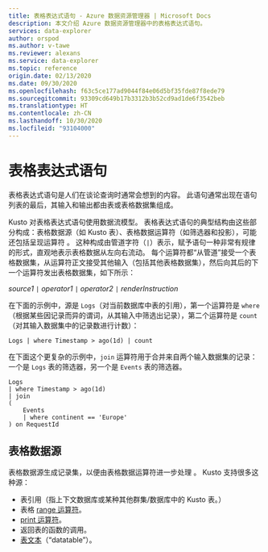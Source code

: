 ```yaml
---
title: 表格表达式语句 - Azure 数据资源管理器 | Microsoft Docs
description: 本文介绍 Azure 数据资源管理器中的表格表达式语句。
services: data-explorer
author: orspod
ms.author: v-tawe
ms.reviewer: alexans
ms.service: data-explorer
ms.topic: reference
origin.date: 02/13/2020
ms.date: 09/30/2020
ms.openlocfilehash: f63c5ce177ad9044f84e06d5bf35fde87f8ede79
ms.sourcegitcommit: 93309cd649b17b3312b3b52cd9ad1de6f3542beb
ms.translationtype: HT
ms.contentlocale: zh-CN
ms.lasthandoff: 10/30/2020
ms.locfileid: "93104000"
---
```

# <a name="tabular-expression-statements"></a>表格表达式语句

表格表达式语句是人们在谈论查询时通常会想到的内容。 此语句通常出现在语句列表的最后，其输入和输出都由表或表格数据集组成。

Kusto 对表格表达式语句使用数据流模型。 表格表达式语句的典型结构由这些部分构成：表格数据源（如 Kusto 表）、表格数据运算符（如筛选器和投影），可能还包括呈现运算符  。 这种构成由管道字符（`|`）表示，赋予语句一种非常有规律的形式，直观地表示表格数据从左向右流动。
每个运算符都“从管道”接受一个表格数据集，从运算符正文接受其他输入（包括其他表格数据集），然后向其后的下一个运算符发出表格数据集，如下所示：   

*source1* `|` *operator1* `|` *operator2* `|` *renderInstruction*

在下面的示例中，源是 `Logs`（对当前数据库中表的引用），第一个运算符是 `where`（根据某些因记录而异的谓词，从其输入中筛选出记录），第二个运算符是 `count`（对其输入数据集中的记录数进行计数）：

```kusto
Logs | where Timestamp > ago(1d) | count
```

在下面这个更复杂的示例中，`join` 运算符用于合并来自两个输入数据集的记录：一个是 `Logs` 表的筛选器，另一个是 `Events` 表的筛选器。

```kusto
Logs 
| where Timestamp > ago(1d) 
| join 
(
    Events 
    | where continent == 'Europe'
) on RequestId 
```

## <a name="tabular-data-sources"></a>表格数据源

表格数据源生成记录集，以便由表格数据运算符进一步处理 。 Kusto 支持很多这种源：

* 表引用（指上下文数据库或某种其他群集/数据库中的 Kusto 表。）
* 表格 [range 运算符](rangeoperator.md)。
* [print 运算符](printoperator.md)。
* 返回表的函数的调用。
* [表文本](datatableoperator.md)（“datatable”）。